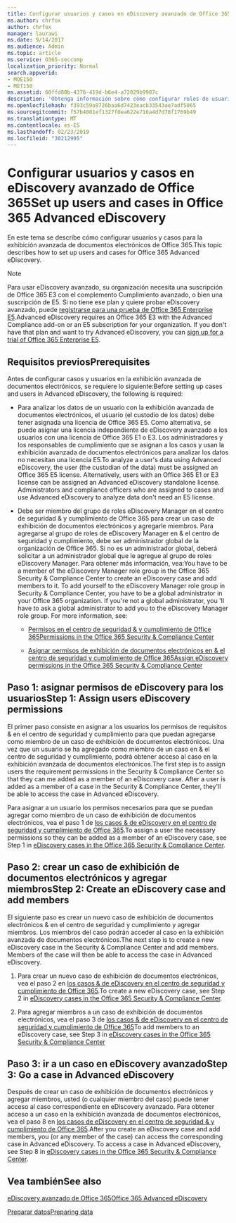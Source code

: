 ```yaml
---
title: Configurar usuarios y casos en eDiscovery avanzado de Office 365
ms.author: chrfox
author: chrfox
manager: laurawi
ms.date: 9/14/2017
ms.audience: Admin
ms.topic: article
ms.service: O365-seccomp
localization_priority: Normal
search.appverid:
- MOE150
- MET150
ms.assetid: 60ffd80b-4376-419d-b6e4-a72029b9907c
description: 'Obtenga información sobre cómo configurar roles de usuario, crear casos y asignar usuarios a los casos en Office 365 Advanced eDiscovery.  '
ms.openlocfilehash: f393c59a9726baa6d7423eacb33543ae7adf5065
ms.sourcegitcommit: f57b4001ef1327f0ea622e716a4d7d78f1769b49
ms.translationtype: MT
ms.contentlocale: es-ES
ms.lasthandoff: 02/23/2019
ms.locfileid: "30212995"
---
```

# <a name="set-up-users-and-cases-in-office-365-advanced-ediscovery"></a><span data-ttu-id="f3021-103">Configurar usuarios y casos en eDiscovery avanzado de Office 365</span><span class="sxs-lookup"><span data-stu-id="f3021-103">Set up users and cases in Office 365 Advanced eDiscovery</span></span>

<span data-ttu-id="f3021-104">En este tema se describe cómo configurar usuarios y casos para la exhibición avanzada de documentos electrónicos de Office 365.</span><span class="sxs-lookup"><span data-stu-id="f3021-104">This topic describes how to set up users and cases for Office 365 Advanced eDiscovery.</span></span>
  
> [!NOTE]
> <span data-ttu-id="f3021-p101">Para usar eDiscovery avanzado, su organización necesita una suscripción de Office 365 E3 con el complemento Cumplimiento avanzado, o bien una suscripción de E5. Si no tiene ese plan y quiere probar eDiscovery avanzado, puede [registrarse para una prueba de Office 365 Enterprise E5](https://go.microsoft.com/fwlink/p/?LinkID=698279).</span><span class="sxs-lookup"><span data-stu-id="f3021-p101">Advanced eDiscovery requires an Office 365 E3 with the Advanced Compliance add-on or an E5 subscription for your organization. If you don't have that plan and want to try Advanced eDiscovery, you can [sign up for a trial of Office 365 Enterprise E5](https://go.microsoft.com/fwlink/p/?LinkID=698279).</span></span> 
  
## <a name="prerequisites"></a><span data-ttu-id="f3021-107">Requisitos previos</span><span class="sxs-lookup"><span data-stu-id="f3021-107">Prerequisites</span></span>

<span data-ttu-id="f3021-108">Antes de configurar casos y usuarios en la exhibición avanzada de documentos electrónicos, se requiere lo siguiente:</span><span class="sxs-lookup"><span data-stu-id="f3021-108">Before setting up cases and users in Advanced eDiscovery, the following is required:</span></span>
  
- <span data-ttu-id="f3021-p102">Para analizar los datos de un usuario con la exhibición avanzada de documentos electrónicos, el usuario (el custodio de los datos) debe tener asignada una licencia de Office 365 E5. Como alternativa, se puede asignar una licencia independiente de eDiscovery avanzado a los usuarios con una licencia de Office 365 E1 o E3. Los administradores y los responsables de cumplimiento que se asignan a los casos y usan la exhibición avanzada de documentos electrónicos para analizar los datos no necesitan una licencia E5.</span><span class="sxs-lookup"><span data-stu-id="f3021-p102">To analyze a user's data using Advanced eDiscovery, the user (the custodian of the data) must be assigned an Office 365 E5 license. Alternatively, users with an Office 365 E1 or E3 license can be assigned an Advanced eDiscovery standalone license. Administrators and compliance officers who are assigned to cases and use Advanced eDiscovery to analyze data don't need an E5 license.</span></span> 
    
- <span data-ttu-id="f3021-p103">Debe ser miembro del grupo de roles eDiscovery Manager en el centro de seguridad &amp; y cumplimiento de Office 365 para crear un caso de exhibición de documentos electrónicos y agregarle miembros. Para agregarse al grupo de roles de eDiscovery Manager en &amp; el centro de seguridad y cumplimiento, debe ser administrador global de la organización de Office 365. Si no es un administrador global, deberá solicitar a un administrador global que le agregue al grupo de roles eDiscovery Manager. Para obtener más información, vea:</span><span class="sxs-lookup"><span data-stu-id="f3021-p103">You have to be a member of the eDiscovery Manager role group in the Office 365 Security &amp; Compliance Center to create an eDiscovery case and add members to it. To add yourself to the eDiscovery Manager role group in Security &amp; Compliance Center, you have to be a global administrator in your Office 365 organization. If you're not a global administrator, you 'll have to ask a global administrator to add you to the eDiscovery Manager role group. For more information, see:</span></span>
    
  - [<span data-ttu-id="f3021-116">Permisos en el centro de seguridad &amp; y cumplimiento de Office 365</span><span class="sxs-lookup"><span data-stu-id="f3021-116">Permissions in the Office 365 Security &amp; Compliance Center</span></span>](permissions-in-the-security-and-compliance-center.md)
    
  - [<span data-ttu-id="f3021-117">Asignar permisos de exhibición de documentos electrónicos en &amp; el centro de seguridad y cumplimiento de Office 365</span><span class="sxs-lookup"><span data-stu-id="f3021-117">Assign eDiscovery permissions in the Office‍ 365 Security &amp; Compliance Center</span></span>](assign-ediscovery-permissions.md)
    
## <a name="step-1-assign-users-ediscovery-permissions"></a><span data-ttu-id="f3021-118">Paso 1: asignar permisos de eDiscovery para los usuarios</span><span class="sxs-lookup"><span data-stu-id="f3021-118">Step 1: Assign users eDiscovery permissions</span></span>

<span data-ttu-id="f3021-p104">El primer paso consiste en asignar a los usuarios los permisos de requisitos &amp; en el centro de seguridad y cumplimiento para que puedan agregarse como miembro de un caso de exhibición de documentos electrónicos. Una vez que un usuario se ha agregado como miembro de un caso en &amp; el centro de seguridad y cumplimiento, podrá obtener acceso al caso en la exhibición avanzada de documentos electrónicos.</span><span class="sxs-lookup"><span data-stu-id="f3021-p104">The first step is to assign users the requirement permissions in the Security &amp; Compliance Center so that they can me added as a member of an eDiscovery case. After a user is added as a member of a case in the Security &amp; Compliance Center, they'll be able to access the case in Advanced eDiscovery.</span></span>
  
<span data-ttu-id="f3021-121">Para asignar a un usuario los permisos necesarios para que se puedan agregar como miembro de un caso de exhibición de documentos electrónicos, vea el paso 1 de [los casos &amp; de eDiscovery en el centro de seguridad y cumplimiento de Office 365](ediscovery-cases.md#step-1-assign-ediscovery-permissions-to-potential-case-members).</span><span class="sxs-lookup"><span data-stu-id="f3021-121">To assign a user the necessary permissions so they can be added as a member of an eDiscovery case, see Step 1 in [eDiscovery cases in the Office 365 Security &amp; Compliance Center](ediscovery-cases.md#step-1-assign-ediscovery-permissions-to-potential-case-members).</span></span>
  
## <a name="step-2-create-an-ediscovery-case-and-add-members"></a><span data-ttu-id="f3021-122">Paso 2: crear un caso de exhibición de documentos electrónicos y agregar miembros</span><span class="sxs-lookup"><span data-stu-id="f3021-122">Step 2: Create an eDiscovery case and add members</span></span>

<span data-ttu-id="f3021-p105">El siguiente paso es crear un nuevo caso de exhibición de documentos electrónicos &amp; en el centro de seguridad y cumplimiento y agregar miembros. Los miembros del caso podrán acceder al caso en la exhibición avanzada de documentos electrónicos.</span><span class="sxs-lookup"><span data-stu-id="f3021-p105">The next step is to create a new eDiscovery case in the Security &amp; Compliance Center and add members. Members of the case will then be able to access the case in Advanced eDiscovery.</span></span>
  
1. <span data-ttu-id="f3021-125">Para crear un nuevo caso de exhibición de documentos electrónicos, vea el paso 2 en [los casos &amp; de eDiscovery en el centro de seguridad y cumplimiento de Office 365](ediscovery-cases.md#step-2-create-a-new-case).</span><span class="sxs-lookup"><span data-stu-id="f3021-125">To create a new eDiscovery case, see Step 2 in [eDiscovery cases in the Office 365 Security &amp; Compliance Center](ediscovery-cases.md#step-2-create-a-new-case).</span></span>
    
2. <span data-ttu-id="f3021-126">Para agregar miembros a un caso de exhibición de documentos electrónicos, vea el paso 3 de [los casos &amp; de eDiscovery en el centro de seguridad y cumplimiento de Office 365](ediscovery-cases.md#step-3-add-members-to-a-case)</span><span class="sxs-lookup"><span data-stu-id="f3021-126">To add members to an eDiscovery case, see Step 3 in [eDiscovery cases in the Office 365 Security &amp; Compliance Center](ediscovery-cases.md#step-3-add-members-to-a-case)</span></span>
    
## <a name="step-3-go-a-case-in-advanced-ediscovery"></a><span data-ttu-id="f3021-127">Paso 3: ir a un caso en eDiscovery avanzado</span><span class="sxs-lookup"><span data-stu-id="f3021-127">Step 3: Go a case in Advanced eDiscovery</span></span>

<span data-ttu-id="f3021-p106">Después de crear un caso de exhibición de documentos electrónicos y agregar miembros, usted (o cualquier miembro del caso) puede tener acceso al caso correspondiente en eDiscovery avanzado. Para obtener acceso a un caso en la exhibición avanzada de documentos electrónicos, vea el paso 8 en [los casos de eDiscovery en el centro de seguridad &amp; y cumplimiento de Office 365](ediscovery-cases.md#step-8-go-to-the-case-in-advanced-ediscovery).</span><span class="sxs-lookup"><span data-stu-id="f3021-p106">After you create an eDiscovery case and add members, you (or any member of the case) can access the corresponding case in Advanced eDiscovery. To access a case in Advanced eDiscovery, see Step 8 in [eDiscovery cases in the Office 365 Security &amp; Compliance Center](ediscovery-cases.md#step-8-go-to-the-case-in-advanced-ediscovery).</span></span>
  
## <a name="see-also"></a><span data-ttu-id="f3021-130">Vea también</span><span class="sxs-lookup"><span data-stu-id="f3021-130">See also</span></span>

[<span data-ttu-id="f3021-131">eDiscovery avanzado de Office 365</span><span class="sxs-lookup"><span data-stu-id="f3021-131">Office 365 Advanced eDiscovery</span></span>](office-365-advanced-ediscovery.md)
  
[<span data-ttu-id="f3021-132">Preparar datos</span><span class="sxs-lookup"><span data-stu-id="f3021-132">Preparing data</span></span>](prepare-data-for-advanced-ediscovery.md)
 